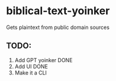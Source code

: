 # biblical-text-yoinker
Gets plaintext from public domain sources

## TODO: 
1) Add GPT yoinker DONE
2) Add UI DONE
3) Make it a CLI